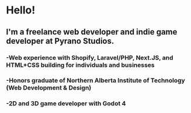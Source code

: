 # Hello!
## I'm a freelance web developer and indie game developer at Pyrano Studios.
### -Web experience with Shopify, Laravel/PHP, Next.JS, and HTML+CSS building for individuals and businesses
### -Honors graduate of Northern Alberta Institute of Technology (Web Development & Design)
### -2D and 3D game developer with Godot 4
<!--
**AzureJames/azurejames** is a ✨ _special_ ✨ repository because its `README.md` (this file) appears on your GitHub profile.

Here are some ideas to get you started:

- 🔭 I’m currently working on ...
- 🌱 I’m currently learning ...
- 👯 I’m looking to collaborate on ...
- 🤔 I’m looking for help with ...
- 💬 Ask me about ...
- 📫 How to reach me: ...
- 😄 Pronouns: ...
- ⚡ Fun fact: ...
-->
